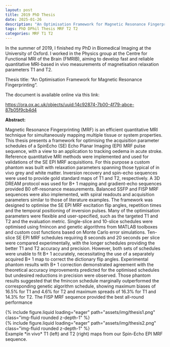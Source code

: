 ```yaml
---
layout: post
title: 2019 PhD Thesis
date: 2025-01-26
description: "An Optimisation Framework for Magnetic Resonance Fingerprinting"
tags: PhD DPhil Thesis MRF T2 T2
categories: MRF T1 T2
---
```


In the summer of 2019, I finished my PhD in Biomedical Imaging at the University of Oxford.  I worked in the Physics group at the Centre for Functional MRI of the Brain (FMRIB), aiming to develop fast and reliable quantitative MRI-based in vivo measurements of magnetisation relaxation parameters T1 and T2.

Thesis title: “An Optimisation Framework for Magnetic Resonance Fingerprinting“.

The document is available online via this link:

https://ora.ox.ac.uk/objects/uuid:14c92874-7b00-4f79-abce-87b05f9cb4d4

**Abstract:**

Magnetic Resonance Fingerprinting (MRF) is an efficient quantitative MRI technique for simultaneously mapping multiple tissue or system properties. This thesis presents a framework for optimising the acquisition parameter schedules of a SpinEcho (SE) Echo Planar Imaging (EPI) MRF pulse sequence, with a view to an application to tracking oedema in acute stroke. Reference quantitative MRI methods were implemented and used for validations of the SE EPI MRF acquisitions. For this purpose a custom phantom was built with relaxation parameters spanning those typical of in vivo grey and white matter. Inversion recovery and spin-echo sequences were used to provide gold standard maps of T1 and T2, respectively. A 3D DREAM protocol was used for B+ 1 mapping and gradient-echo sequences provided B0 off-resonance measurements. Balanced SSFP and FISP MRF sequences were also implemented, with spiral readouts and acquisition parameters similar to those of literature examples. The framework was designed to optimise the SE EPI MRF excitation flip angles, repetition times and the temporal positioning of inversion pulses. Many of the optimisation parameters were flexible and user-specified, such as the targeted T1 and T2 and the evaluation metric. Single-slice and 10-slice schedules were optimised using fmincon and genetic algorithms from MATLAB toolboxes and custom cost functions based on Monte Carlo error simulations. Ten-slice SE EPI MRF schedules requiring 8 seconds and 20 seconds per slice were compared experimentally, with the longer schedules providing the better T1 and T2 accuracy and precision. However, both sets of schedules were unable to fit B+ 1 accurately, necessitating the use of a separately acquired B+ 1 map to correct the dictionary flip angles. Experimental phantom results with B+ 1 correction demonstrated agreement with the theoretical accuracy improvements predicted for the optimised schedules but undesired reductions in precision were observed. Those phantom results suggested that the fmincon schedule marginally outperformed the corresponding genetic algorithm schedule, showing maximum biases of 16.5% for T1 and 4.6% for T2 and maximum spreads of 16.3% for T1 and 14.3% for T2. The FISP MRF sequence provided the best all-round performance

<div class="row mt-3">
    <div class="col-sm mt-3 mt-md-0">
        {% include figure.liquid loading="eager" path="assets/img/thesis1.png" class="img-fluid rounded z-depth-1" %}
    </div>
    <div class="col-sm mt-3 mt-md-0">
        {% include figure.liquid loading="eager" path="assets/img/thesis2.png" class="img-fluid rounded z-depth-1" %}
    </div>
</div>
<div class="caption">
    Example *in vivo* T1 (left) and T2 (right) maps from our Spin-Echo EPI MRF sequence.
</div>
